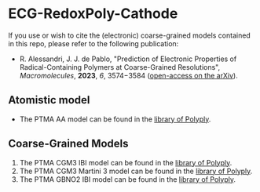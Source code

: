 
# ECG-RedoxPoly-Cathode

If you use or wish to cite the (electronic) coarse-grained models contained in this repo, please refer to the following publication:

- R. Alessandri, J. J. de Pablo, "Prediction of Electronic Properties of Radical-Containing Polymers at Coarse-Grained Resolutions", 
  *Macromolecules*, **2023**, *6*, 3574−3584 ([open-access on the arXiv](https://arxiv.org/abs/2209.02072)).


## Atomistic model

- The PTMA AA model can be found in the [library of Polyply](https://github.com/marrink-lab/polyply_1.0/blob/master/LIBRARY.md).

## Coarse-Grained Models

1. The PTMA CGM3 IBI model can be found in the [library of Polyply](https://github.com/marrink-lab/polyply_1.0/blob/master/LIBRARY.md).
2. The PTMA CGM3 Martini 3 model can be found in the [library of Polyply](https://github.com/marrink-lab/polyply_1.0/blob/master/LIBRARY.md).
3. The PTMA GBNO2 IBI model can be found in the [library of Polyply](https://github.com/marrink-lab/polyply_1.0/blob/master/LIBRARY.md).

